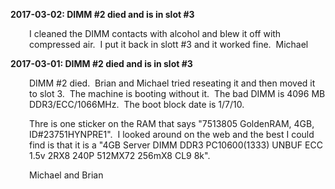 <div class="content">
    <div class="field field-name-body field-type-text-with-summary field-label-hidden"><div class="field-items"><div class="field-item even"><p><strong>2017-03-02: DIMM #2 died and is in slot #3</strong></p><p style="padding-left: 30px;">I cleaned the DIMM contacts with alcohol and blew it off with compressed air.  I put it back in slott #3 and it worked fine.  Michael</p><p><strong>2017-03-01: DIMM #2 died and is in slot #3</strong></p><p style="padding-left: 30px;">DIMM #2 died.  Brian and Michael tried reseating it and then moved it to slot 3.  The machine is booting without it.  The bad DIMM is 4096 MB DDR3/ECC/1066MHz.  The boot block date is 1/7/10.</p><p style="padding-left: 30px;">Thre is one sticker on the RAM that says "7513805 GoldenRAM, 4GB, ID#23751HYNPRE1".  I looked around on the web and the best I could find is that it is a "4GB Server DIMM DDR3 PC10600(1333) UNBUF ECC 1.5v 2RX8 240P 512MX72 256mX8 CL9 8k".</p><p style="padding-left: 30px;">Michael and Brian</p></div></div></div>  </div>

  
  
</div>
  </div>
</div>
  </div>
    </div>